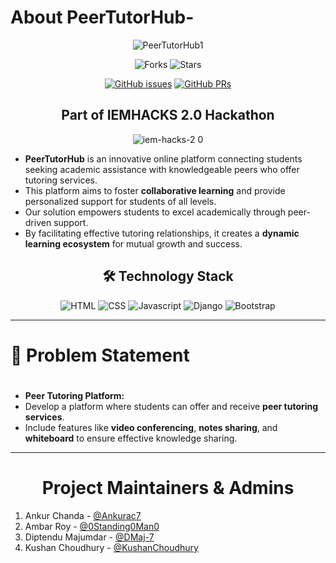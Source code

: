 
# About PeerTutorHub-
<div align="center" >
  
![PeerTutorHub1](https://github.com/Ankurac7/iemhacks_DevDynamos/assets/67334017/f8e76e32-e6b4-41d2-a9e9-1d0615401b2c)
 
![Forks](https://img.shields.io/github/forks/Ankurac7/iemhacks_DevDynamos?style=social)    ![Stars](https://img.shields.io/github/stars/Ankurac7/iemhacks_DevDynamos?style=social)

[![GitHub issues](https://img.shields.io/github/issues/Ankurac7/iemhacks_DevDynamos?color=green&logo=github&style=flat)](https://github.com/Ankurac7/iemhacks_DevDynamos/issues) [![GitHub PRs](https://img.shields.io/github/issues-pr/Ankurac7/iemhacks_DevDynamos?style=flat&logo=github)](https://github.com/Ankurac7/iemhacks_DevDynamos/pulls)


## Part of IEMHACKS 2.0 Hackathon
![iem-hacks-2 0](https://github.com/Ankurac7/iemhacks_DevDynamos/assets/67334017/b37c1b10-ffc5-4e8a-a362-4d52828af0d4)

</div>

-   **PeerTutorHub** is an innovative online platform connecting students seeking academic assistance with knowledgeable peers who offer tutoring services.
-   This platform aims to foster **collaborative learning** and provide personalized support for students of all levels.
-   Our solution empowers students to excel academically through peer-driven support.
-   By facilitating effective tutoring relationships, it creates a **dynamic learning ecosystem** for mutual growth and success.


<div align="center">

 ## 🛠️ Technology Stack

<img alt="HTML" src="https://img.shields.io/badge/html5%20-%23E34F26.svg?&style=for-the-badge&logo=html5&logoColor=white"/> <img alt="CSS" src="https://img.shields.io/badge/css3%20-%231572B6.svg?&style=for-the-badge&logo=css3&logoColor=white"/>  <img alt="Javascript" src="https://img.shields.io/badge/javascript%20-%23323330.svg?&style=for-the-badge&logo=javascript&logoColor=%23F7DF1E"/>  <img alt="Django" src="https://img.shields.io/badge/django%20-%E3F90A.svg?&style=for-the-badge&logo=django&logoColor=white"/>  <img alt="Bootstrap" src="https://img.shields.io/badge/bootstrap%20-%23FFC107.svg?&style=for-the-badge&logo=bootstrap&logoColor=white"/>

</div>

<hr/>

# :scroll: Problem Statement
#
-   **Peer Tutoring Platform:**
-   Develop a platform where students can offer and receive **peer tutoring services**.
-   Include features like **video conferencing**, **notes sharing**, and **whiteboard** to ensure effective knowledge sharing.

<hr/>

<h1 align=center> Project Maintainers & Admins </h1>

1. Ankur Chanda - [@Ankurac7](https://github.com/Ankurac7)
2. Ambar Roy - [@0Standing0Man0](https://github.com/0Standing0Man0)
3. Diptendu Majumdar - [@DMaj-7](https://github.com/DMaj-7)
4. Kushan Choudhury - [@KushanChoudhury](https://github.com/KushanChoudhury)
